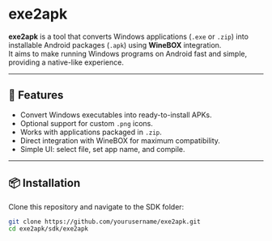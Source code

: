 # exe2apk

**exe2apk** is a tool that converts Windows applications (`.exe` or `.zip`) into installable Android packages (`.apk`) using **WineBOX** integration.  
It aims to make running Windows programs on Android fast and simple, providing a native-like experience.

---

## 🚀 Features
- Convert Windows executables into ready-to-install APKs.
- Optional support for custom `.png` icons.
- Works with applications packaged in `.zip`.
- Direct integration with WineBOX for maximum compatibility.
- Simple UI: select file, set app name, and compile.

---

## 📦 Installation
Clone this repository and navigate to the SDK folder:

```bash
git clone https://github.com/yourusername/exe2apk.git
cd exe2apk/sdk/exe2apk
